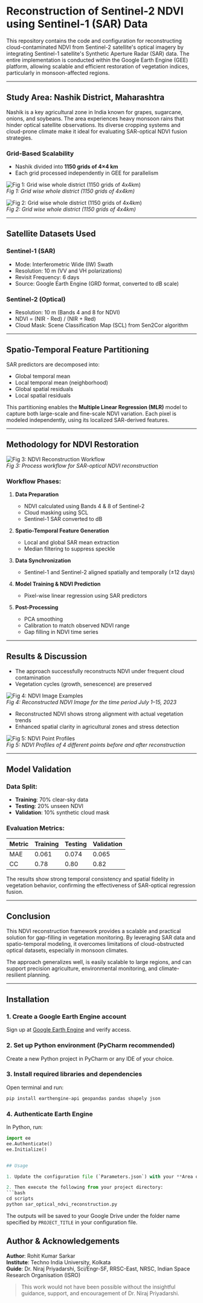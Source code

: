 
# Reconstruction of Sentinel-2 NDVI using Sentinel-1 (SAR) Data

This repository contains the code and configuration for reconstructing cloud-contaminated NDVI from Sentinel-2 satellite's optical imagery by integrating Sentinel-1 satellite's Synthetic Aperture Radar (SAR) data. The entire implementation is conducted within the Google Earth Engine (GEE) platform, allowing scalable and efficient restoration of vegetation indices, particularly in monsoon-affected regions.

---

## Study Area: Nashik District, Maharashtra

Nashik is a key agricultural zone in India known for grapes, sugarcane, onions, and soybeans. The area experiences heavy monsoon rains that hinder optical satellite observations. Its diverse cropping systems and cloud-prone climate make it ideal for evaluating SAR-optical NDVI fusion strategies.

### Grid-Based Scalability
- Nashik divided into **1150 grids of 4×4 km**
- Each grid processed independently in GEE for parallelism

![Fig 1: Grid wise whole district (1150 grids of 4x4km)](images/fig1_districtboundary.png)  
*Fig 1: Grid wise whole district (1150 grids of 4x4km)*

![Fig 2: Grid wise whole district (1150 grids of 4x4km)](images/fig2_gridwise.png)  
*Fig 2: Grid wise whole district (1150 grids of 4x4km)*

---

## Satellite Datasets Used

### Sentinel-1 (SAR)
- Mode: Interferometric Wide (IW) Swath
- Resolution: 10 m (VV and VH polarizations)
- Revisit Frequency: 6 days
- Source: Google Earth Engine (GRD format, converted to dB scale)

### Sentinel-2 (Optical)
- Resolution: 10 m (Bands 4 and 8 for NDVI)
- NDVI = (NIR - Red) / (NIR + Red)
- Cloud Mask: Scene Classification Map (SCL) from Sen2Cor algorithm

---

## Spatio-Temporal Feature Partitioning

SAR predictors are decomposed into:
- Global temporal mean
- Local temporal mean (neighborhood)
- Global spatial residuals
- Local spatial residuals

This partitioning enables the **Multiple Linear Regression (MLR)** model to capture both large-scale and fine-scale NDVI variation. Each pixel is modeled independently, using its localized SAR-derived features.

---

## Methodology for NDVI Restoration

![Fig 3: NDVI Reconstruction Workflow](images/fig_workflow.png)  
*Fig 3: Process workflow for SAR-optical NDVI reconstruction*

### Workflow Phases:
1. **Data Preparation**  
   - NDVI calculated using Bands 4 & 8 of Sentinel-2  
   - Cloud masking using SCL  
   - Sentinel-1 SAR converted to dB  

2. **Spatio-Temporal Feature Generation**  
   - Local and global SAR mean extraction  
   - Median filtering to suppress speckle  

3. **Data Synchronization**  
   - Sentinel-1 and Sentinel-2 aligned spatially and temporally (±12 days)

4. **Model Training & NDVI Prediction**  
   - Pixel-wise linear regression using SAR predictors

5. **Post-Processing**  
   - PCA smoothing  
   - Calibration to match observed NDVI range  
   - Gap filling in NDVI time series  

---

## Results & Discussion

- The approach successfully reconstructs NDVI under frequent cloud contamination
- Vegetation cycles (growth, senescence) are preserved

![Fig 4: NDVI Image Examples](images/fig3_reconstruction.png)  
*Fig 4: Reconstructed NDVI Image for the time period July 1–15, 2023*

- Reconstructed NDVI shows strong alignment with actual vegetation trends
- Enhanced spatial clarity in agricultural zones and stress detection

![Fig 5: NDVI Point Profiles](images/fig4_profiles.png)  
*Fig 5: NDVI Profiles of 4 different points before and after reconstruction*

---

## Model Validation

### Data Split:
- **Training**: 70% clear-sky data  
- **Testing**: 20% unseen NDVI  
- **Validation**: 10% synthetic cloud mask

### Evaluation Metrics:
| Metric     | Training | Testing | Validation |
|------------|----------|---------|------------|
| MAE        | 0.061    | 0.074   | 0.065      |
| CC         | 0.78     | 0.80    | 0.82      |

The results show strong temporal consistency and spatial fidelity in vegetation behavior, confirming the effectiveness of SAR-optical regression fusion.

---

## Conclusion

This NDVI reconstruction framework provides a scalable and practical solution for gap-filling in vegetation monitoring. By leveraging SAR data and spatio-temporal modeling, it overcomes limitations of cloud-obstructed optical datasets, especially in monsoon climates.

The approach generalizes well, is easily scalable to large regions, and can support precision agriculture, environmental monitoring, and climate-resilient planning.

---

## Installation

### 1️. Create a Google Earth Engine account
Sign up at [Google Earth Engine](https://earthengine.google.com/) and verify access.

### 2️. Set up Python environment (PyCharm recommended)
Create a new Python project in PyCharm or any IDE of your choice.

### 3️. Install required libraries and dependencies
Open terminal and run:
```bash
pip install earthengine-api geopandas pandas shapely json
```

### 4️. Authenticate Earth Engine
In Python, run:
```python
import ee
ee.Authenticate()
ee.Initialize()


## Usage

1. Update the configuration file (`Parameters.json`) with your **Area of Interest (AOI)**, **date range**, and **project title**.  

2. Then execute the following from your project directory:
```bash
cd scripts
python sar_optical_ndvi_reconstruction.py
```

The outputs will be saved to your Google Drive under the folder name specified by `PROJECT_TITLE` in your configuration file.


## Author & Acknowledgements

**Author**: Rohit Kumar Sarkar  
**Institute**: Techno India University, Kolkata  
**Guide**: Dr. Niraj Priyadarshi, Sci/Engr-SF, RRSC-East, NRSC, Indian Space Research Organisation (ISRO)  

> This work would not have been possible without the insightful guidance, support, and encouragement of Dr. Niraj Priyadarshi.
